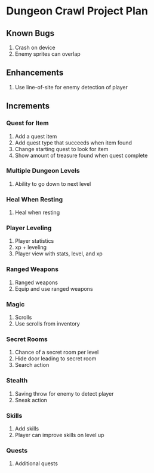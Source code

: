 # Dungeon Crawl Project Plan

## Known Bugs

1. Crash on device
2. Enemy sprites can overlap

## Enhancements

1. Use line-of-site for enemy detection of player

## Increments

### Quest for Item

1. Add a quest item
2. Add quest type that succeeds when item found
3. Change starting quest to look for item
4. Show amount of treasure found when quest complete

### Multiple Dungeon Levels

1. Ability to go down to next level

### Heal When Resting

1. Heal when resting

### Player Leveling

1. Player statistics
2. xp + leveling
3. Player view with stats, level, and xp

### Ranged Weapons

1. Ranged weapons
2. Equip and use ranged weapons

### Magic

1. Scrolls
2. Use scrolls from inventory

### Secret Rooms

1. Chance of a secret room per level
2. Hide door leading to secret room
3. Search action

### Stealth

1. Saving throw for enemy to detect player
2. Sneak action

### Skills

1. Add skills
2. Player can improve skills on level up

### Quests

1. Additional quests
